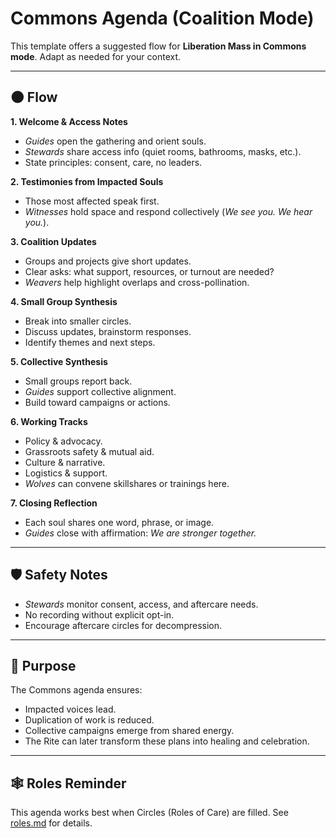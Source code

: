 # Commons Agenda (Coalition Mode)

This template offers a suggested flow for **Liberation Mass in Commons mode**. Adapt as needed for your context.

---

## 🌑 Flow

**1. Welcome & Access Notes**

* *Guides* open the gathering and orient souls.
* *Stewards* share access info (quiet rooms, bathrooms, masks, etc.).
* State principles: consent, care, no leaders.

**2. Testimonies from Impacted Souls**

* Those most affected speak first.
* *Witnesses* hold space and respond collectively (*We see you. We hear you.*).

**3. Coalition Updates**

* Groups and projects give short updates.
* Clear asks: what support, resources, or turnout are needed?
* *Weavers* help highlight overlaps and cross-pollination.

**4. Small Group Synthesis**

* Break into smaller circles.
* Discuss updates, brainstorm responses.
* Identify themes and next steps.

**5. Collective Synthesis**

* Small groups report back.
* *Guides* support collective alignment.
* Build toward campaigns or actions.

**6. Working Tracks**

* Policy & advocacy.
* Grassroots safety & mutual aid.
* Culture & narrative.
* Logistics & support.
* *Wolves* can convene skillshares or trainings here.

**7. Closing Reflection**

* Each soul shares one word, phrase, or image.
* *Guides* close with affirmation: *We are stronger together.*

---

## 🛡️ Safety Notes

* *Stewards* monitor consent, access, and aftercare needs.
* No recording without explicit opt-in.
* Encourage aftercare circles for decompression.

---

## 🔮 Purpose

The Commons agenda ensures:

* Impacted voices lead.
* Duplication of work is reduced.
* Collective campaigns emerge from shared energy.
* The Rite can later transform these plans into healing and celebration.

---

## 🕸️ Roles Reminder

This agenda works best when Circles (Roles of Care) are filled. See [roles.md](../roles.md) for details.
